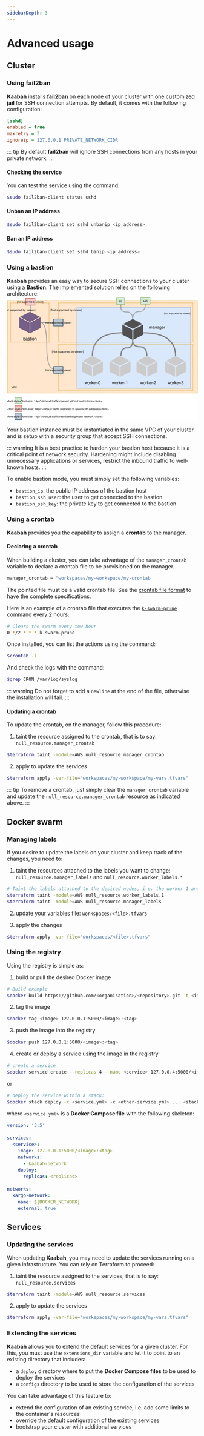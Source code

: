 ```yaml
---
sidebarDepth: 3
---
```


# Advanced usage

## Cluster 

### Using fail2ban

**Kaabah** installs [**fail2ban**](https://www.fail2ban.org/wiki/index.php/Main_Page) on each node of your cluster with one customized **jail** for SSH connection attempts. By default, it comes with the following configuration:

```ini
[sshd]
enabled = true
maxretry = 3
ignoreip = 127.0.0.1 PRIVATE_NETWORK_CIDR
```

::: tip
By default **fail2ban** will ignore SSH connections from any hosts in your private network.
:::

#### Checking the service

You can test the service using the command:

```bash
$sudo fail2ban-client status sshd
```

#### Unban an IP address

```bash
$sudo fail2ban-client set sshd unbanip <ip_address>
```

#### Ban an IP address

```bash
$sudo fail2ban-client set sshd banip <ip_address>
```

### Using a bastion

**Kaabah** provides an easy way to secure SSH connections to your cluster using a [**Bastion**](https://en.wikipedia.org/wiki/Bastion_host). 
The implemented solution relies on the following architecture:
![bastion architecture](./../assets/bastion-architecture.svg)

Your bastion instance must be instantiated in the same VPC of your cluster and is setup with a security group that accept SSH connections.

::: warning
It is a best practice to harden your bastion host because it is a critical point of network security. Hardening might include disabling 
unnecessary applications or services, restrict the inbound traffic to well-known hosts.
:::

To enable bastion mode, you must simply set the following variables: 
* `bastion_ip`: the public IP address of the bastion host
* `bastion_ssh_user`: the user to get connected to the bastion
* `bastion_ssh_key`: the private key to get connected to the bastion

### Using a crontab

**Kaabah** provides you the capability to assign a **crontab** to the manager.

#### Declaring a crontab

When building a cluster, you can take advantage of the `manager_crontab` variable to declare a crontab file to be provisioned on the manager.

```bash
manager_crontab = "workspaces/my-workspace/my-crontab
```

The pointed file must be a valid crontab file. See the [crontab file format](https://en.wikipedia.org/wiki/Cron) to have the complete specifications.

Here is an example of a crontab file that executes the [`k-swarm-prune`](../reference/helper-commands#k-swarm-prune) command every 2 hours:

```bash
# Clears the swarm every tow hour
0 */2 * * * k-swarm-prune

```

Once installed, you can list the actions using the command:

```bash
$crontab -l
```

And check the logs with the command:

```bash
$grep CRON /var/log/syslog
```

::: warning
Do not forget to add a `newline` at the end of the file, otherwise the installation will fail.
:::

#### Updating a crontab

To update the crontab, on the manager, follow this procedure:

1. taint the resource assigned to the crontab, that is to say: `null_resource.manager_crontab`

```bash
$terraform taint -module=AWS null_resource.manager_crontab
```

2. apply to update the services

```bash
$terraform apply -var-file="workspaces/my-workspace/my-vars.tfvars"
```

::: tip
To remove a crontab, just simply clear the `manager_crontab` variable and update the `null_resource.manager_crontab` resource as indicated above.
:::

## Docker swarm

### Managing labels

If you desire to update the labels on your cluster and keep track of the changes, you need to:

1. taint the resources attached to the labels you want to change: `null_resource.manager_labels` and `null_resource.worker_labels.*` 

```bash
# Taint the labels attached to the desired nodes, i.e. the worker 1 and the manager
$terraform taint -module=AWS null_resource.worker_labels.1
$terraform taint -module=AWS null_resource.manager_labels
```

2. update your variables file: `workspaces/<file>.tfvars`
   
3. apply the changes

```bash
$terraform apply -var-file="workspaces/<file>.tfvars"
```

### Using the registry

Using the registry is simple as:

1. build or pull the desired Docker image

```bash
# Build example
$docker build https://github.com/<organisation>/<repository>.git -t <image>
```

2. tag the image
  
```bash
$docker tag <image> 127.0.0.1:5000/<image>:<tag>
```

3. push the image into the registry

```bash
$docker push 127.0.0.1:5000/<image>:<tag>
```

4. create or deploy a service using the image in the registry

```bash
# create a service
$docker service create --replicas 4 --name <service> 127.0.0.4:5000/<image>:<tag>
```

or 

```bash
# deploy the service within a stack:
$docker stack deploy -c <service.yml> -c <other-service.yml> ... <stack>
```

where `<service.yml>` is a **Docker Compose file** with the following skeleton:

```yaml
version: '3.5'

services:
  <service>:
    image: 127.0.0.1:5000/<image>:<tag>
    networks:
      - kaabah-network
    deploy:
      replicas: <replicas>

networks:
  kargo-network:
    name: ${DOCKER_NETWORK}
    external: true
```

## Services

### Updating the services

When updating **Kaabah**, you may need to update the services running on a given infrastructure. You can rely on Terraform to proceed:

1. taint the resource assigned to the services, that is to say: `null_resource.services`

```bash
$terraform taint -module=AWS null_resource.services
```

2. apply to update the services

```bash
$terraform apply -var-file="workspaces/my-workspace/my-vars.tfvars"
```

### Extending the services

**Kaabah** allows you to extend the default services for a given cluster. For this, you must use the `extensions_dir` variable and let it to point to an existing directory that includes:
* a `deploy` directory where to put the **Docker Compose files** to be used to deploy the services
* a `configs` directory to be used to store the configuration of the services

You can take advantage of this feature to:
* extend the configuration of an existing service, i.e. add some limits to the container's resources
* override the default configuration of the existing services
* bootstrap your cluster with additional services
  
